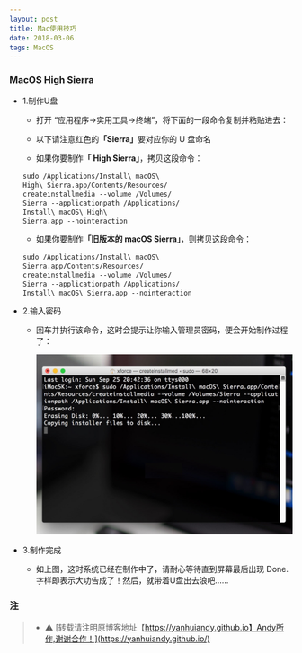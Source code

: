 ```yaml
---
layout: post
title: Mac使用技巧
date: 2018-03-06
tags: MacOS
---
```



### MacOS High Sierra

* 1.制作U盘

    * 打开 “应用程序→实用工具→终端”，将下面的一段命令复制并粘贴进去：

    * 以下请注意红色的<b>「Sierra」</b>要对应你的 U 盘命名

    * 如果你要制作<b>「 High Sierra」</b>，拷贝这段命令：

    ```
    sudo /Applications/Install\ macOS\ 
    High\ Sierra.app/Contents/Resources/
    createinstallmedia --volume /Volumes/
    Sierra --applicationpath /Applications/
    Install\ macOS\ High\ 
    Sierra.app --nointeraction
    ```

    * 如果你要制作<b>「旧版本的 macOS Sierra」</b>，则拷贝这段命令：

    ```
    sudo /Applications/Install\ macOS\ 
    Sierra.app/Contents/Resources/
    createinstallmedia --volume /Volumes/
    Sierra --applicationpath /Applications/
    Install\ macOS\ Sierra.app --nointeraction
    ```

* 2.输入密码
    * 回车并执行该命令，这时会提示让你输入管理员密码，便会开始制作过程了：

         ![](/images/Blogimages/Mac使用技巧.jpg)

* 3.制作完成
    * 如上图，这时系统已经在制作中了，请耐心等待直到屏幕最后出现 Done. 字样即表示大功告成了！然后，就带着U盘出去浪吧……





###  注

  >* ⚠️ [转载请注明原博客地址【https://yanhuiandy.github.io】Andy所作,谢谢合作！](https://yanhuiandy.github.io/)
